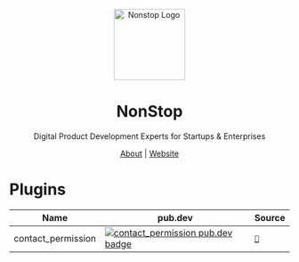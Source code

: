 <p align="center">
  <a href="https://nonstopio.com">
    <img src="https://github.com/nonstopio.png" alt="Nonstop Logo" height="128" />
  </a>
  <h1 align="center">NonStop</h1>
  <p align="center">Digital Product Development Experts for Startups & Enterprises</p>
  <p align="center">
    <a href="https://nonstopio.com/about">About</a> |
    <a href="https://nonstopio.com">Website</a>
  </p>
</p>

# Plugins

| Name               | pub.dev                                                                                                                                 | Source                               |
|--------------------|-----------------------------------------------------------------------------------------------------------------------------------------|--------------------------------------|
| contact_permission | [![contact_permission pub.dev badge](https://img.shields.io/pub/v/contact_permission.svg)](https://pub.dev/packages/contact_permission) | [`🔗`](contact_permission/README.md) |

